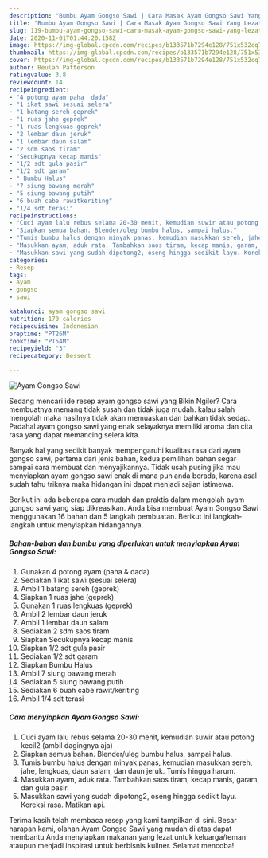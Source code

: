 ```yaml
---
description: "Bumbu Ayam Gongso Sawi | Cara Masak Ayam Gongso Sawi Yang Lezat"
title: "Bumbu Ayam Gongso Sawi | Cara Masak Ayam Gongso Sawi Yang Lezat"
slug: 119-bumbu-ayam-gongso-sawi-cara-masak-ayam-gongso-sawi-yang-lezat
date: 2020-11-01T01:44:20.158Z
image: https://img-global.cpcdn.com/recipes/b133571b7294e128/751x532cq70/ayam-gongso-sawi-foto-resep-utama.jpg
thumbnail: https://img-global.cpcdn.com/recipes/b133571b7294e128/751x532cq70/ayam-gongso-sawi-foto-resep-utama.jpg
cover: https://img-global.cpcdn.com/recipes/b133571b7294e128/751x532cq70/ayam-gongso-sawi-foto-resep-utama.jpg
author: Beulah Patterson
ratingvalue: 3.8
reviewcount: 14
recipeingredient:
- "4 potong ayam paha  dada"
- "1 ikat sawi sesuai selera"
- "1 batang sereh geprek"
- "1 ruas jahe geprek"
- "1 ruas lengkuas geprek"
- "2 lembar daun jeruk"
- "1 lembar daun salam"
- "2 sdm saos tiram"
- "Secukupnya kecap manis"
- "1/2 sdt gula pasir"
- "1/2 sdt garam"
- " Bumbu Halus"
- "7 siung bawang merah"
- "5 siung bawang putih"
- "6 buah cabe rawitkeriting"
- "1/4 sdt terasi"
recipeinstructions:
- "Cuci ayam lalu rebus selama 20-30 menit, kemudian suwir atau potong kecil2 (ambil dagingnya aja)"
- "Siapkan semua bahan. Blender/uleg bumbu halus, sampai halus."
- "Tumis bumbu halus dengan minyak panas, kemudian masukkan sereh, jahe, lengkuas, daun salam, dan daun jeruk. Tumis hingga harum."
- "Masukkan ayam, aduk rata. Tambahkan saos tiram, kecap manis, garam, dan gula pasir."
- "Masukkan sawi yang sudah dipotong2, oseng hingga sedikit layu. Koreksi rasa. Matikan api."
categories:
- Resep
tags:
- ayam
- gongso
- sawi

katakunci: ayam gongso sawi 
nutrition: 170 calories
recipecuisine: Indonesian
preptime: "PT26M"
cooktime: "PT54M"
recipeyield: "3"
recipecategory: Dessert

---
```



![Ayam Gongso Sawi](https://img-global.cpcdn.com/recipes/b133571b7294e128/751x532cq70/ayam-gongso-sawi-foto-resep-utama.jpg)

Sedang mencari ide resep ayam gongso sawi yang Bikin Ngiler? Cara membuatnya memang tidak susah dan tidak juga mudah. kalau salah mengolah maka hasilnya tidak akan memuaskan dan bahkan tidak sedap. Padahal ayam gongso sawi yang enak selayaknya memiliki aroma dan cita rasa yang dapat memancing selera kita.



Banyak hal yang sedikit banyak mempengaruhi kualitas rasa dari ayam gongso sawi, pertama dari jenis bahan, kedua pemilihan bahan segar sampai cara membuat dan menyajikannya. Tidak usah pusing jika mau menyiapkan ayam gongso sawi enak di mana pun anda berada, karena asal sudah tahu triknya maka hidangan ini dapat menjadi sajian istimewa.


Berikut ini ada beberapa cara mudah dan praktis dalam mengolah ayam gongso sawi yang siap dikreasikan. Anda bisa membuat Ayam Gongso Sawi menggunakan 16 bahan dan 5 langkah pembuatan. Berikut ini langkah-langkah untuk menyiapkan hidangannya.

<!--inarticleads1-->

##### Bahan-bahan dan bumbu yang diperlukan untuk menyiapkan Ayam Gongso Sawi:

1. Gunakan 4 potong ayam (paha &amp; dada)
1. Sediakan 1 ikat sawi (sesuai selera)
1. Ambil 1 batang sereh (geprek)
1. Siapkan 1 ruas jahe (geprek)
1. Gunakan 1 ruas lengkuas (geprek)
1. Ambil 2 lembar daun jeruk
1. Ambil 1 lembar daun salam
1. Sediakan 2 sdm saos tiram
1. Siapkan Secukupnya kecap manis
1. Siapkan 1/2 sdt gula pasir
1. Sediakan 1/2 sdt garam
1. Siapkan  Bumbu Halus
1. Ambil 7 siung bawang merah
1. Sediakan 5 siung bawang putih
1. Sediakan 6 buah cabe rawit/keriting
1. Ambil 1/4 sdt terasi




<!--inarticleads2-->

##### Cara menyiapkan Ayam Gongso Sawi:

1. Cuci ayam lalu rebus selama 20-30 menit, kemudian suwir atau potong kecil2 (ambil dagingnya aja)
1. Siapkan semua bahan. Blender/uleg bumbu halus, sampai halus.
1. Tumis bumbu halus dengan minyak panas, kemudian masukkan sereh, jahe, lengkuas, daun salam, dan daun jeruk. Tumis hingga harum.
1. Masukkan ayam, aduk rata. Tambahkan saos tiram, kecap manis, garam, dan gula pasir.
1. Masukkan sawi yang sudah dipotong2, oseng hingga sedikit layu. Koreksi rasa. Matikan api.




Terima kasih telah membaca resep yang kami tampilkan di sini. Besar harapan kami, olahan Ayam Gongso Sawi yang mudah di atas dapat membantu Anda menyiapkan makanan yang lezat untuk keluarga/teman ataupun menjadi inspirasi untuk berbisnis kuliner. Selamat mencoba!
